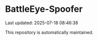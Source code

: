 # BattleEye-Spoofer

Last updated: 2025-07-18 08:46:38

This repository is automatically maintained.
